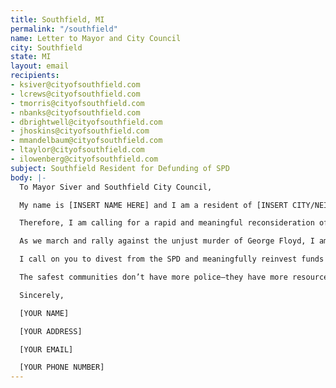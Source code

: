 ```yaml
---
title: Southfield, MI
permalink: "/southfield"
name: Letter to Mayor and City Council
city: Southfield
state: MI
layout: email
recipients:
- ksiver@cityofsouthfield.com
- lcrews@cityofsouthfield.com
- tmorris@cityofsouthfield.com
- nbanks@cityofsouthfield.com
- dbrightwell@cityofsouthfield.com
- jhoskins@cityofsouthfield.com
- mmandelbaum@cityofsouthfield.com
- ltaylor@cityofsouthfield.com
- ilowenberg@cityofsouthfield.com
subject: Southfield Resident for Defunding of SPD
body: |-
  To Mayor Siver and Southfield City Council,

  My name is [INSERT NAME HERE] and I am a resident of [INSERT CITY/NEIGHBORHOOD]. For centuries, our nation has upheld and perpetuated persistent racist and oppressive policies against Black communities. And during this past week our nation has come together to mourn, and mobilize against the chokehold of white supremacy in law enforcement.

  Therefore, I am calling for a rapid and meaningful reconsideration of the role of law enforcement in the Southfield community. In Southfield’s 19-20 FY budget, expenditures on Police vastly exceeded every other category at $26,774,810. This is unacceptable especially in a city where 70.3% of it’s residents are Black and thus more likely to be criminalized, assaulted, and incarcerated by our own law enforcement.

  As we march and rally against the unjust murder of George Floyd, I am concerned that the proposed raise in the Police budget will have a negative affect on Black Southfield residents.

  I call on you to divest from the SPD and meaningfully reinvest funds into the community. Instead of feeding the disenfranchisement of Black lives, the reallocated funds must be put towards social supports such as affordable housing, quality education, mental health response teams and public health approaches to violence prevention. We must begin valuing and trusting those who live in the community, to know how to best protect our community.

  The safest communities don’t have more police—they have more resources.

  Sincerely,

  [YOUR NAME]

  [YOUR ADDRESS]

  [YOUR EMAIL]

  [YOUR PHONE NUMBER]
---
```


